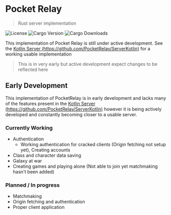 # Pocket Relay 

> Rust server implementation

![License](https://img.shields.io/github/license/PocketRelay/ServerRust?style=for-the-badge)
![Cargo Version](https://img.shields.io/crates/v/pocket-relay?style=for-the-badge)
![Cargo Downloads](https://img.shields.io/crates/d/pocket-relay?style=for-the-badge)


This implementation of Pocket Relay is still under active development. See the [Kotlin Server (https://github.com/PocketRelay/ServerKotlin)](https://github.com/PocketRelay/ServerKotlin)
for a working usable implementation

> This is in very early but active development expect changes to be reflected here

## Early Development
This implementation of PocketRelay is in early development and lacks many of the
features present in the [Kotlin Server (https://github.com/PocketRelay/ServerKotlin)](https://github.com/PocketRelay/ServerKotlin) however it is being actively developed and constantly becoming closer to a usable server.

### Currently Working
- Authentication
  - Working authentication for cracked clients (Origin fetching not setup yet), Creating accounts
- Class and character data saving
- Galaxy at war
- Creating games and playing alone (Not able to join yet matchmaking hasn't been added)
  
### Planned / In progress
- Matchmaking
- Origin fetching and authentication
- Proper client application 